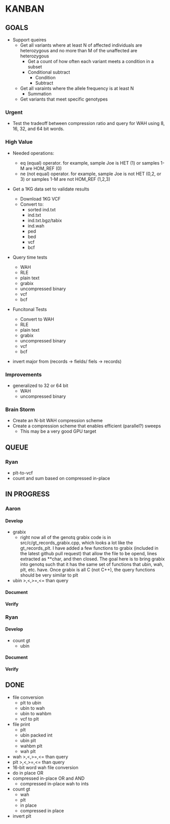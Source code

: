 # KANBAN

## GOALS

* Support queires
    * Get all variants where at least N of affected individuals are
      heterozygous and no more than M of the unaffected are heterozygous
        * Get a count of how often each variant meets a condition in a subset
        * Conditional subtract
            * Condition
            * Subtract
    * Get all varaints where the allele frequency is at least N 
        * Summation
    * Get variants that meet specific genotypes

### Urgent
* Test the tradeoff between compression ratio and query for WAH using 8, 16, 32, and 64 bit words.


### High Value

* Needed operations:
    * eq (equal) operator. for example, sample Joe is HET (1) or samples 1-M are HOM_REF (0)
    * ne (not equal) operator. for example, sample Joe is not HET (0,2, or 3) or samples 1-M are not HOM_REF (1,2,3)


* Get a 1KG data set to validate results
    * Download 1KG VCF
    * Convert to:
        * sorted ind.txt
        * ind.txt
        * ind.txt.bgz/tabix
        * ind.wah
        * ped
        * bed
        * vcf
        * bcf

* Query time tests
    * WAH
    * RLE
    * plain text
    * grabix
    * uncompressed binary
    * vcf
    * bcf


* Funcitonal Tests
    * Convert to WAH
    * RLE
    * plain text
    * grabix
    * uncompressed binary
    * vcf
    * bcf

* invert major from (records -> fields/ fiels -> records)

### Improvements

* generalized to 32 or 64 bit 
    * WAH
    * uncompressed binary

### Brain Storm

* Create an N-bit WAH compression scheme
* Create a compression scheme that enables efficient (parallel?) sweeps
    * This may be a very good GPU target

## QUEUE

### Ryan
* plt-to-vcf
* count and sum based on compressed in-place 

## IN PROGRESS

### Aaron
#### Develop
* grabix
    * right now all of the genotq grabix code is in src/c/gt_records_grabix.cpp, which looks a lot like the gt_records_plt.
      I have added a few functions to grabix (included in the latest github pull request) that allow the file to be opend,
      lines extracted as **char, and then closed.  The goal here is to bring grabix into genotq such that it has the same 
      set of functions that ubin, wah, plt, etc. have.  Once grabix is all C (not C++), the query functions should be very similar
      to plt 
* ubin >,<,>=,<= than query

#### Document
#### Verify

### Ryan

#### Develop
* count gt
    * ubin

#### Document


#### Verify

## DONE
* file conversion
    * plt to ubin
    * ubin to wah
    * ubin to wahbm
    * vcf to plt
* file print
    * plt
    * ubin packed int
    * ubin plt
    * wahbm plt
    * wah plt
* wah >,<,>=,<= than query
* plt >,<,>=,<= than query
* 16-bit word wah file conversion
* do in place OR
* compressed in-place OR and AND
    * compressed in-place wah to ints
* count gt
    * wah
    * plt
    * in place
    * compressed in place
* invert plt
